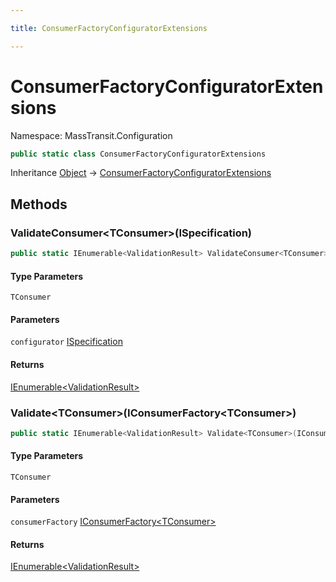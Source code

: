 ```yaml
---

title: ConsumerFactoryConfiguratorExtensions

---
```


# ConsumerFactoryConfiguratorExtensions

Namespace: MassTransit.Configuration

```csharp
public static class ConsumerFactoryConfiguratorExtensions
```

Inheritance [Object](https://learn.microsoft.com/en-us/dotnet/api/system.object) → [ConsumerFactoryConfiguratorExtensions](../masstransit-configuration/consumerfactoryconfiguratorextensions)

## Methods

### **ValidateConsumer\<TConsumer\>(ISpecification)**

```csharp
public static IEnumerable<ValidationResult> ValidateConsumer<TConsumer>(ISpecification configurator)
```

#### Type Parameters

`TConsumer`<br/>

#### Parameters

`configurator` [ISpecification](../../masstransit-abstractions/masstransit/ispecification)<br/>

#### Returns

[IEnumerable\<ValidationResult\>](https://learn.microsoft.com/en-us/dotnet/api/system.collections.generic.ienumerable-1)<br/>

### **Validate\<TConsumer\>(IConsumerFactory\<TConsumer\>)**

```csharp
public static IEnumerable<ValidationResult> Validate<TConsumer>(IConsumerFactory<TConsumer> consumerFactory)
```

#### Type Parameters

`TConsumer`<br/>

#### Parameters

`consumerFactory` [IConsumerFactory\<TConsumer\>](../../masstransit-abstractions/masstransit/iconsumerfactory-1)<br/>

#### Returns

[IEnumerable\<ValidationResult\>](https://learn.microsoft.com/en-us/dotnet/api/system.collections.generic.ienumerable-1)<br/>
